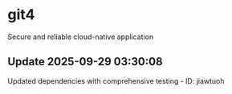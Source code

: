 # git4
Secure and reliable cloud-native application

## Update 2025-09-29 03:30:08
Updated dependencies with comprehensive testing - ID: jiawtuoh


